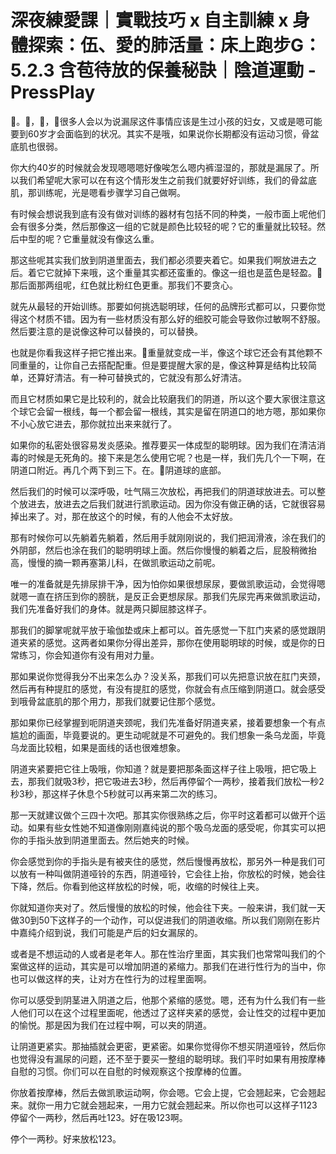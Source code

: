 # 深夜練愛課｜實戰技巧 x 自主訓練 x 身體探索：伍、愛的肺活量：床上跑步G：5.2.3 含苞待放的保養秘訣｜陰道運動 - PressPlay

🎼。🎼，🎼，🎼很多人会以为说漏尿这件事情应该是生过小孩的妇女，又或是嗯可能要到60岁才会面临到的状况。其实不是哦，如果说你长期都没有运动习惯，骨盆底肌也很弱。

你大约40岁的时候就会发现嗯嗯嗯好像唉怎么嗯内裤湿湿的，那就是漏尿了。所以我们希望呢大家可以在有这个情形发生之前我们就要好好训练，我们的骨盆底肌，那训练呢，光是嗯看步骤学习自己做啊。

有时候会想说我到底有没有做对训练的器材有包括不同的种类，一般市面上呢他们会有很多分类，然后那像这一组的它就是颜色比较轻的呢？它的重量就比较轻。然后中型的呢？它重量就没有像这么重。

那这些呢其实我们放到阴道里面去，我们都必须要夹着它。如果我们啊放进去之后。着它它就掉下来哦，这个重量其实都还蛮重的。像这一组也是蓝色是轻盈。🎼那后面那两组呢，红色就比粉红色更重。那我们不要贪心。

就先从最轻的开始训练。那要如何挑选聪明球，任何的品牌形式都可以，只要你觉得这个材质不错。因为有一些材质没有那么好的细胶可能会导致你过敏啊不舒服。然后要注意的是说像这种可以替换的，可以替换。

也就是你看我这样子把它推出来。🎼重量就变成一半，像这个球它还会有其他颗不同重量的，让你自己去搭配配重。但是要提醒大家的是，像这种算是结构比较简单，还算好清洁。有一种可替换式的，它就没有那么好清洁。

而且它材质如果它是比较利的，就会比较磨我们的阴道，所以这个要大家很注意这个球它会留一根线，每一个都会留一根线，其实是留在阴道口的地方嗯，那如果你不小心放它进去，那你就拉出来来就行了。

如果你的私密处很容易发炎感染。推荐要买一体成型的聪明球。因为我们在清洁消毒的时候是无死角的。接下来是怎么使用它呢？也是一样，我们先几个一下啊，在阴道口附近。再几个两下到三下。在。🎼阴道球的底部。

然后我们的时候可以深呼吸，吐气隔三次放松，再把我们的阴道球放进去。可以整个放进去，放进去之后我们就进行凯歌运动。因为你没有做正确的话，它就很容易掉出来了。对，那在放这个的时候，有的人他会不太好放。

那有时候你可以先躺着先躺着，然后用手就刚刚说的，我们把润滑液，涂在我们的外阴部，然后也涂在我们的聪明明球上面。然后你慢慢的躺着之后，屁股稍微抬高，慢慢的摘一颗再塞第儿科，在做凯歌运动之前呢。

唯一的准备就是先排尿排干净，因为怕你如果很想尿尿，要做凯歌运动，会觉得嗯就嗯一直在挤压到你的膀胱，是反正会更想尿尿。那我们先尿完再来做凯歌运动，我们先准备好我们的身体。就是两只脚屈膝这样子。

那我们的脚掌呢就平放于瑜伽垫或床上都可以。首先感觉一下肛门夹紧的感觉跟阴道夹紧的感觉。这两者如果你分得出差异，那你在使用聪明球的时候，或是你的日常练习，你会知道你有没有用对力量。

那如果说你觉得我分不出来怎么办？没关系，那我们可以先把意识放在肛门夹颈，然后再有种提肛的感觉，有没有提肛的感觉，你就会有点压缩到阴道口。就会感受到哦骨盆底肌的那个用力，那我们就要记住那个感觉。

那如果你已经掌握到呃阴道夹颈呢，我们先准备好阴道夹紧，接着要想象一个有点尴尬的画面，毕竟要说的。更生动呢就是不可避免的。我们想象一条乌龙面，毕竟乌龙面比较粗，如果是面线的话也很难想象。

阴道夹紧要把它往上吸哦，你知道？就是要把那条面这样子往上吸哦，把它吸上去，那我们就吸3秒，把它吸进去3秒，然后再停留个一两秒，接着我们放松一秒2秒3秒，那这样子休息个5秒就可以再来第二次的练习。

那一天就建议做个三四十次吧。那其实你很熟练之后，你平时这着都可以做开个运动。如果有些女性她不知道像刚刚嘉纯说的那个吸乌龙面的感受呢，你其实可以把你的手指头放到阴道里面去。然后她夹的时候。

你会感觉到你的手指头是有被夹住的感觉，然后慢慢再放松，那另外一种是我们可以放有一种叫做阴道哑铃的东西，阴道哑铃，它会往上抬，你放松的时候，她会往下降，然后。你看到他这样放松的时候，呃，收缩的时候往上夹。

你就知道你夹对了。然后慢慢的放松的时候，他会往下夹。一般来讲，我们就一天做30到50下这样子的一个动作，可以促进我们的阴道收缩。所以我们刚刚在影片中嘉纯介绍到说，我们可能是产后的妇女漏尿的。

或者是不想运动的人或者是老年人。那在性治疗里面，其实我们也常常叫我们的个案做这样的运动，其实是可以增加阴道的紧缩力。那我们在进行性行为的当中，你也可以做这样的夹，让对方在性行为的过程里面啊。

你可以感受到阴茎进入阴道之后，他那个紧缩的感觉。嗯，还有为什么我们有一些人他们可以在这个过程里面呢，他透过了这样夹紧的感觉，会让性交的过程中更加的愉悦。那是因为我们在过程中啊，可以夹的阴道。

让阴道更紧实。那抽插就会更密，更紧密。如果你觉得你不想买阴道哑铃，然后你也觉得没有漏尿的问题，还不至于要买一整组的聪明球。我们平时如果有用按摩棒自慰的习惯。你们可以在自慰的时候观察这个按摩棒的位置。

你放着按摩棒，然后去做凯歌运动啊，你会嗯。它会上提，它会翘起来，它会翘起来。就你一用力它就会翘起来，一用力它就会翘起来。所以你也可以这样子1123停留个一两秒，然后再吐123。好在吸123啊。

停个一两秒。好来放松123。